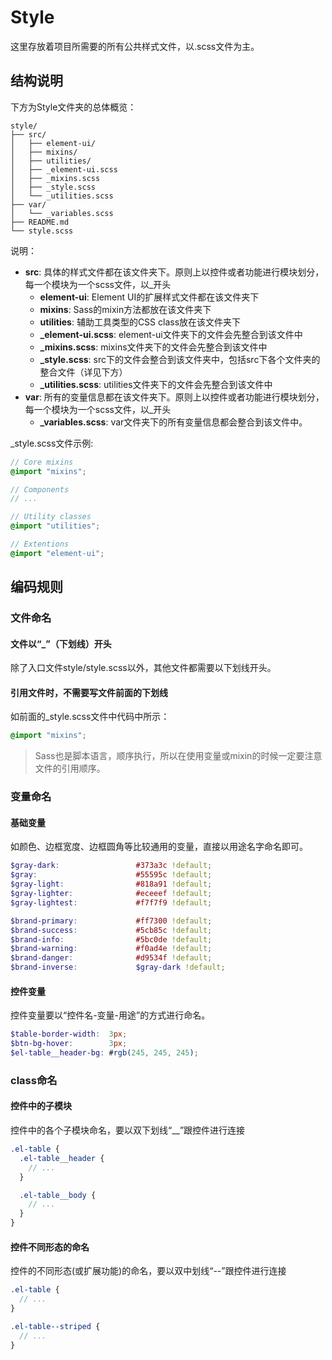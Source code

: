 # Style

这里存放着项目所需要的所有公共样式文件，以.scss文件为主。

## 结构说明

下方为Style文件夹的总体概览：

```console
style/
├── src/
│   ├── element-ui/
│   ├── mixins/
│   ├── utilities/
│   ├── _element-ui.scss
│   ├── _mixins.scss
│   ├── _style.scss
│   └── _utilities.scss
├── var/
│   └── _variables.scss
├── README.md
└── style.scss
```

说明：

* **src**: 具体的样式文件都在该文件夹下。原则上以控件或者功能进行模块划分，每一个模块为一个scss文件，以_开头
  * **element-ui**: Element UI的扩展样式文件都在该文件夹下
  * **mixins**: Sass的mixin方法都放在该文件夹下
  * **utilities**: 辅助工具类型的CSS class放在该文件夹下
  * **_element-ui.scss**: element-ui文件夹下的文件会先整合到该文件中
  * **_mixins.scss**: mixins文件夹下的文件会先整合到该文件中
  * **_style.scss**: src下的文件会整合到该文件夹中，包括src下各个文件夹的整合文件（详见下方）
  * **_utilities.scss**: utilities文件夹下的文件会先整合到该文件中
* **var**: 所有的变量信息都在该文件夹下。原则上以控件或者功能进行模块划分，每一个模块为一个scss文件，以_开头
  * **_variables.scss**: var文件夹下的所有变量信息都会整合到该文件中。

_style.scss文件示例:

```scss
// Core mixins
@import "mixins";

// Components
// ...

// Utility classes
@import "utilities";

// Extentions
@import "element-ui";
```

## 编码规则

### 文件命名

#### 文件以“_”（下划线）开头

除了入口文件style/style.scss以外，其他文件都需要以下划线开头。

#### 引用文件时，不需要写文件前面的下划线

如前面的_style.scss文件中代码中所示：

```scss
@import "mixins";
```

> Sass也是脚本语言，顺序执行，所以在使用变量或mixin的时候一定要注意文件的引用顺序。

### 变量命名

#### 基础变量

如颜色、边框宽度、边框圆角等比较通用的变量，直接以用途名字命名即可。

```scss
$gray-dark:                 #373a3c !default;
$gray:                      #55595c !default;
$gray-light:                #818a91 !default;
$gray-lighter:              #eceeef !default;
$gray-lightest:             #f7f7f9 !default;

$brand-primary:             #ff7300 !default;
$brand-success:             #5cb85c !default;
$brand-info:                #5bc0de !default;
$brand-warning:             #f0ad4e !default;
$brand-danger:              #d9534f !default;
$brand-inverse:             $gray-dark !default;
```

#### 控件变量

控件变量要以“控件名-变量-用途”的方式进行命名。

```scss
$table-border-width:  3px;
$btn-bg-hover:        3px;
$el-table__header-bg: #rgb(245, 245, 245);
```

### class命名

#### 控件中的子模块

控件中的各个子模块命名，要以双下划线“__”跟控件进行连接

```scss
.el-table {
  .el-table__header {
    // ...
  }

  .el-table__body {
    // ...
  }
}
```

#### 控件不同形态的命名

控件的不同形态(或扩展功能)的命名，要以双中划线“--”跟控件进行连接

```scss
.el-table {
  // ...
}

.el-table--striped {
  // ...
}
```
